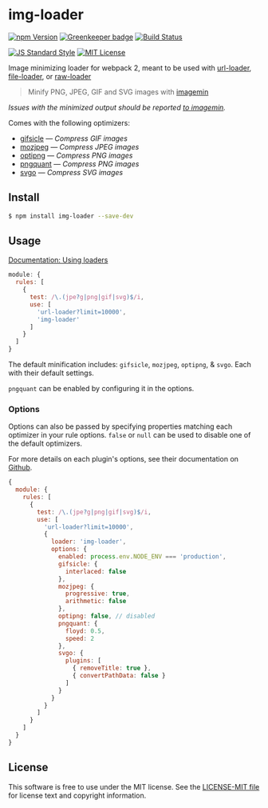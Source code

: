# img-loader

[![npm Version][npm-image]][npm]
[![Greenkeeper badge][greenkeeper-image]][greenkeeper]
[![Build Status][build-image]][build]

[![JS Standard Style][style-image]][style]
[![MIT License][license-image]][LICENSE]

Image minimizing loader for webpack 2, meant to be used with [url-loader](https://github.com/webpack/url-loader), [file-loader](https://github.com/webpack/file-loader), or [raw-loader](https://github.com/webpack/raw-loader)

> Minify PNG, JPEG, GIF and SVG images with [imagemin](https://github.com/imagemin/imagemin)

*Issues with the minimized output should be reported [to imagemin](https://github.com/imagemin/imagemin/issues).*

Comes with the following optimizers:

- [gifsicle](https://github.com/imagemin/imagemin-gifsicle) — *Compress GIF images*
- [mozjpeg](https://github.com/imagemin/imagemin-mozjpeg) — *Compress JPEG images*
- [optipng](https://github.com/imagemin/imagemin-optipng) — *Compress PNG images*
- [pngquant](https://github.com/imagemin/imagemin-pngquant) — *Compress PNG images*
- [svgo](https://github.com/imagemin/imagemin-svgo) — *Compress SVG images*


## Install

```sh
$ npm install img-loader --save-dev
```


## Usage

[Documentation: Using loaders](http://webpack.github.io/docs/using-loaders.html)

```javascript
module: {
  rules: [
    {
      test: /\.(jpe?g|png|gif|svg)$/i,
      use: [
        'url-loader?limit=10000',
        'img-loader'
      ]
    }
  ]
}
```

The default minification includes: `gifsicle`, `mozjpeg`, `optipng`, & `svgo`. Each with their default settings.

`pngquant` can be enabled by configuring it in the options.


### Options

Options can also be passed by specifying properties matching each optimizer in your rule options. `false` or `null` can be used to disable one of the default optimizers.

For more details on each plugin's options, see their documentation on [Github](https://github.com/imagemin).

``` javascript
{
  module: {
    rules: [
      {
        test: /\.(jpe?g|png|gif|svg)$/i,
        use: [
          'url-loader?limit=10000',
          {
            loader: 'img-loader',
            options: {
              enabled: process.env.NODE_ENV === 'production',
              gifsicle: {
                interlaced: false
              },
              mozjpeg: {
                progressive: true,
                arithmetic: false
              },
              optipng: false, // disabled
              pngquant: {
                floyd: 0.5,
                speed: 2
              },
              svgo: {
                plugins: [
                  { removeTitle: true },
                  { convertPathData: false }
                ]
              }
            }
          }
        ]
      }
    ]
  }
}
```


## License

This software is free to use under the MIT license. See the [LICENSE-MIT file][LICENSE] for license text and copyright information.

[npm]: https://www.npmjs.org/package/img-loader
[npm-image]: https://img.shields.io/npm/v/img-loader.svg
[greenkeeper-image]: https://badges.greenkeeper.io/thetalecrafter/img-loader.svg
[greenkeeper]: https://greenkeeper.io/
[build]: https://travis-ci.org/thetalecrafter/img-loader
[build-image]: https://img.shields.io/travis/thetalecrafter/img-loader.svg
[style]: https://github.com/feross/standard
[style-image]: https://img.shields.io/badge/code%20style-standard-brightgreen.svg
[license-image]: https://img.shields.io/npm/l/img-loader.svg
[LICENSE]: https://github.com/thetalecrafter/img-loader/blob/master/LICENSE-MIT
